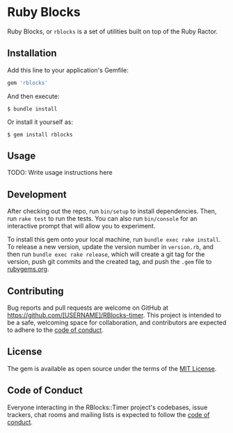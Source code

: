 # Ruby Blocks

Ruby Blocks, or `rblocks` is a set of utilities built on top of the Ruby Ractor.

## Installation

Add this line to your application's Gemfile:

```ruby
gem 'rblocks'
```

And then execute:

    $ bundle install

Or install it yourself as:

    $ gem install rblocks

## Usage

TODO: Write usage instructions here

## Development

After checking out the repo, run `bin/setup` to install dependencies. Then, run `rake test` to run the tests. You can also run `bin/console` for an interactive prompt that will allow you to experiment.

To install this gem onto your local machine, run `bundle exec rake install`. To release a new version, update the version number in `version.rb`, and then run `bundle exec rake release`, which will create a git tag for the version, push git commits and the created tag, and push the `.gem` file to [rubygems.org](https://rubygems.org).

## Contributing

Bug reports and pull requests are welcome on GitHub at https://github.com/[USERNAME]/RBlocks-timer. This project is intended to be a safe, welcoming space for collaboration, and contributors are expected to adhere to the [code of conduct](https://github.com/[USERNAME]/RBlocks-timer/blob/master/CODE_OF_CONDUCT.md).

## License

The gem is available as open source under the terms of the [MIT License](https://opensource.org/licenses/MIT).

## Code of Conduct

Everyone interacting in the RBlocks::Timer project's codebases, issue trackers, chat rooms and mailing lists is expected to follow the [code of conduct](https://github.com/[USERNAME]/RBlocks-timer/blob/master/CODE_OF_CONDUCT.md).
